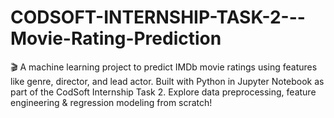 # CODSOFT-INTERNSHIP-TASK-2---Movie-Rating-Prediction
🎬 A machine learning project to predict IMDb movie ratings using features like genre, director, and lead actor. Built with Python in Jupyter Notebook as part of the CodSoft Internship Task 2. Explore data preprocessing, feature engineering &amp; regression modeling from scratch!
